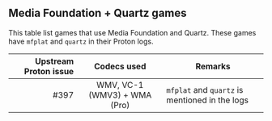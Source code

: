 ## Media Foundation + Quartz games

This table list games that use Media Foundation and Quartz.
These games have `mfplat` and `quartz` in their Proton logs.

| Upstream Proton issue |         Codecs used          | Remarks                                        |
| --------------------: | :--------------------------: | ---------------------------------------------- |
|                  #397 | WMV, VC-1 (WMV3) + WMA (Pro) | `mfplat` and `quartz` is mentioned in the logs |
